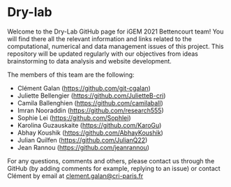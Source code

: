 # Dry-lab
Welcome to the Dry-Lab GitHub page for iGEM 2021 Bettencourt team! You will find there all the relevant information and links related to the computational, numerical and data management issues of this project. This repository will be updated regularly with our objectives from ideas brainstorming to data analysis and website development. 

The members of this team are the following: 

- Clément Galan (https://github.com/git-cgalan) 
- Juliette Bellengier (https://github.com/JulietteB-cri) 
- Camila Ballenghien (https://github.com/camilaball) 
- Imran Nooraddin (https://github.com/research555) 
- Sophie Lei (https://github.com/Sophlei) 
- Karolina Guzauskaite (https://github.com/KaroGu) 
- Abhay Koushik (https://github.com/AbhayKoushik)
- Julian Quilfen (https://github.com/JulianQ22)
- Jean Rannou (https://github.com/jeanrannou)

For any questions, comments and others, please contact us through the GitHub (by adding comments for example, replying to an issue) or contact Clément by email at clement.galan@cri-paris.fr
